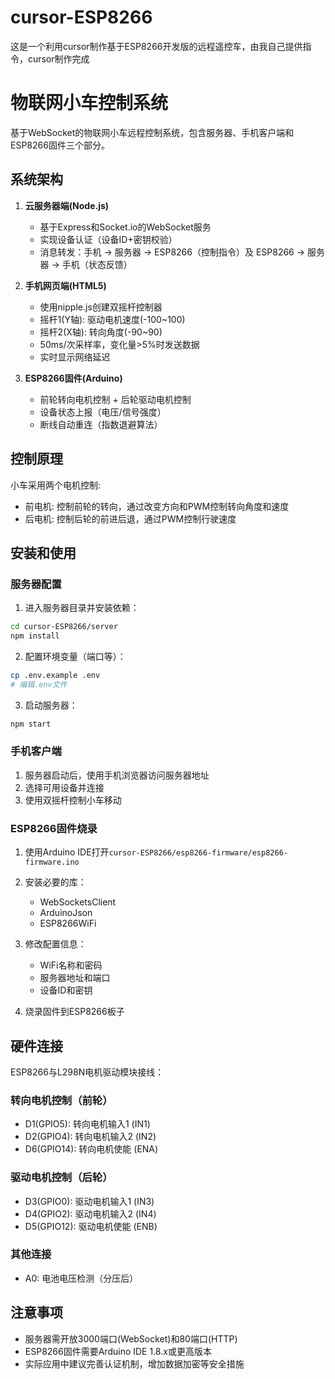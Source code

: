 # cursor-ESP8266
这是一个利用cursor制作基于ESP8266开发版的远程遥控车，由我自己提供指令，cursor制作完成

# 物联网小车控制系统

基于WebSocket的物联网小车远程控制系统，包含服务器、手机客户端和ESP8266固件三个部分。

## 系统架构

1. **云服务器端(Node.js)**
   - 基于Express和Socket.io的WebSocket服务
   - 实现设备认证（设备ID+密钥校验）
   - 消息转发：手机 → 服务器 → ESP8266（控制指令）及 ESP8266 → 服务器 → 手机（状态反馈）

2. **手机网页端(HTML5)**
   - 使用nipple.js创建双摇杆控制器 
   - 摇杆1(Y轴): 驱动电机速度(-100~100)
   - 摇杆2(X轴): 转向角度(-90~90) 
   - 50ms/次采样率，变化量>5%时发送数据
   - 实时显示网络延迟

3. **ESP8266固件(Arduino)**
   - 前轮转向电机控制 + 后轮驱动电机控制
   - 设备状态上报（电压/信号强度）
   - 断线自动重连（指数退避算法）

## 控制原理

小车采用两个电机控制:
- 前电机: 控制前轮的转向，通过改变方向和PWM控制转向角度和速度
- 后电机: 控制后轮的前进后退，通过PWM控制行驶速度

## 安装和使用

### 服务器配置

1. 进入服务器目录并安装依赖：
```bash
cd cursor-ESP8266/server
npm install
```

2. 配置环境变量（端口等）：
```bash
cp .env.example .env
# 编辑.env文件
```

3. 启动服务器：
```bash
npm start
```

### 手机客户端

1. 服务器启动后，使用手机浏览器访问服务器地址
2. 选择可用设备并连接
3. 使用双摇杆控制小车移动

### ESP8266固件烧录

1. 使用Arduino IDE打开`cursor-ESP8266/esp8266-firmware/esp8266-firmware.ino`
2. 安装必要的库：
   - WebSocketsClient
   - ArduinoJson
   - ESP8266WiFi

3. 修改配置信息：
   - WiFi名称和密码
   - 服务器地址和端口
   - 设备ID和密钥

4. 烧录固件到ESP8266板子

## 硬件连接

ESP8266与L298N电机驱动模块接线：

### 转向电机控制（前轮）
- D1(GPIO5): 转向电机输入1 (IN1) 
- D2(GPIO4): 转向电机输入2 (IN2)
- D6(GPIO14): 转向电机使能 (ENA)

### 驱动电机控制（后轮）
- D3(GPIO0): 驱动电机输入1 (IN3)
- D4(GPIO2): 驱动电机输入2 (IN4)
- D5(GPIO12): 驱动电机使能 (ENB)

### 其他连接
- A0: 电池电压检测（分压后）

## 注意事项

- 服务器需开放3000端口(WebSocket)和80端口(HTTP)
- ESP8266固件需要Arduino IDE 1.8.x或更高版本
- 实际应用中建议完善认证机制，增加数据加密等安全措施 

